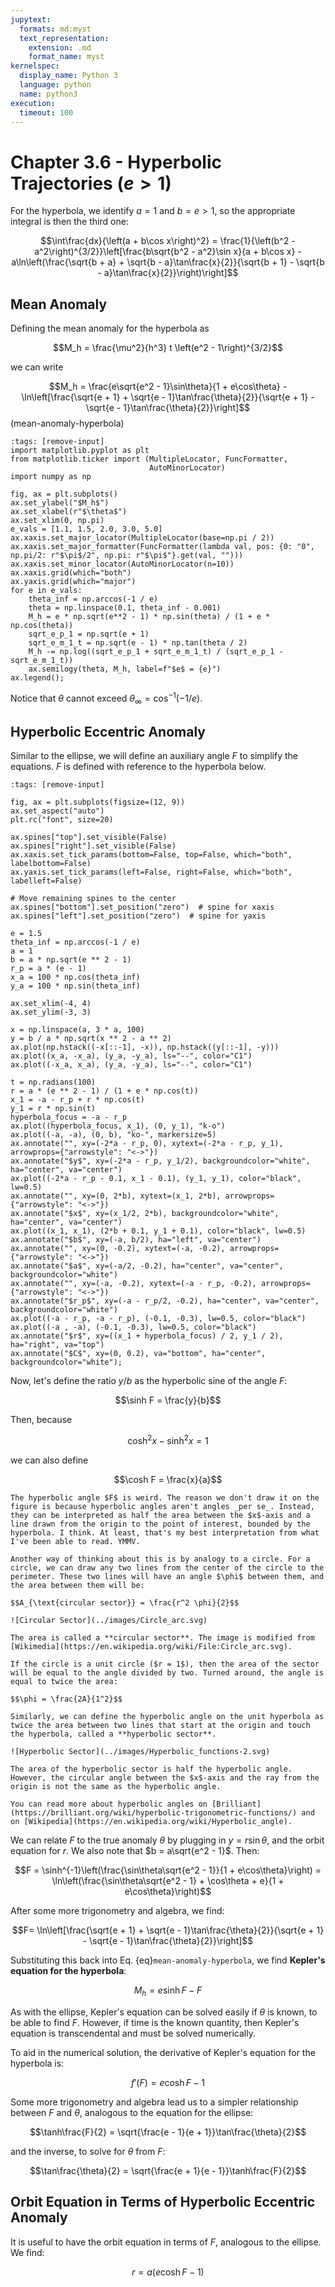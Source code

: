 ```yaml
---
jupytext:
  formats: md:myst
  text_representation:
    extension: .md
    format_name: myst
kernelspec:
  display_name: Python 3
  language: python
  name: python3
execution:
  timeout: 100
---
```

# Chapter 3.6 - Hyperbolic Trajectories ($e > 1$)

For the hyperbola, we identify $a = 1$ and $b = e > 1$, so the appropriate integral is then the third one:

$$\int\frac{dx}{\left(a + b\cos x\right)^2} = \frac{1}{\left(b^2 - a^2\right)^{3/2}}\left[\frac{b\sqrt{b^2 - a^2}\sin x}{a + b\cos x} - a\ln\left(\frac{\sqrt{b + a} + \sqrt{b - a}\tan\frac{x}{2}}{\sqrt{b + 1} - \sqrt{b - a}\tan\frac{x}{2}}\right)\right]$$

## Mean Anomaly

Defining the mean anomaly for the hyperbola as

$$M_h = \frac{\mu^2}{h^3} t \left(e^2 - 1\right)^{3/2}$$

we can write

$$M_h = \frac{e\sqrt{e^2 - 1}\sin\theta}{1 + e\cos\theta} - \ln\left[\frac{\sqrt{e + 1} + \sqrt{e - 1}\tan\frac{\theta}{2}}{\sqrt{e + 1} - \sqrt{e - 1}\tan\frac{\theta}{2}}\right]$$(mean-anomaly-hyperbola)

```{code-cell}
:tags: [remove-input]
import matplotlib.pyplot as plt
from matplotlib.ticker import (MultipleLocator, FuncFormatter,
                               AutoMinorLocator)
import numpy as np

fig, ax = plt.subplots()
ax.set_ylabel("$M_h$")
ax.set_xlabel(r"$\theta$")
ax.set_xlim(0, np.pi)
e_vals = [1.1, 1.5, 2.0, 3.0, 5.0]
ax.xaxis.set_major_locator(MultipleLocator(base=np.pi / 2))
ax.xaxis.set_major_formatter(FuncFormatter(lambda val, pos: {0: "0", np.pi/2: r"$\pi$/2", np.pi: r"$\pi$"}.get(val, "")))
ax.xaxis.set_minor_locator(AutoMinorLocator(n=10))
ax.xaxis.grid(which="both")
ax.yaxis.grid(which="major")
for e in e_vals:
    theta_inf = np.arccos(-1 / e)
    theta = np.linspace(0.1, theta_inf - 0.001)
    M_h = e * np.sqrt(e**2 - 1) * np.sin(theta) / (1 + e * np.cos(theta))
    sqrt_e_p_1 = np.sqrt(e + 1)
    sqrt_e_m_1_t = np.sqrt(e - 1) * np.tan(theta / 2)
    M_h -= np.log((sqrt_e_p_1 + sqrt_e_m_1_t) / (sqrt_e_p_1 - sqrt_e_m_1_t))
    ax.semilogy(theta, M_h, label=f"$e$ = {e}")
ax.legend();
```

Notice that $\theta$ cannot exceed $\theta_{\infty} = \cos^{-1}(-1 / e)$.

## Hyperbolic Eccentric Anomaly

Similar to the ellipse, we will define an auxiliary angle $F$ to simplify the equations. $F$ is defined with reference to the hyperbola below.

```{code-cell}
:tags: [remove-input]

fig, ax = plt.subplots(figsize=(12, 9))
ax.set_aspect("auto")
plt.rc("font", size=20)

ax.spines["top"].set_visible(False)
ax.spines["right"].set_visible(False)
ax.xaxis.set_tick_params(bottom=False, top=False, which="both", labelbottom=False)
ax.yaxis.set_tick_params(left=False, right=False, which="both", labelleft=False)

# Move remaining spines to the center
ax.spines["bottom"].set_position("zero")  # spine for xaxis
ax.spines["left"].set_position("zero")  # spine for yaxis

e = 1.5
theta_inf = np.arccos(-1 / e)
a = 1
b = a * np.sqrt(e ** 2 - 1)
r_p = a * (e - 1)
x_a = 100 * np.cos(theta_inf)
y_a = 100 * np.sin(theta_inf)

ax.set_xlim(-4, 4)
ax.set_ylim(-3, 3)

x = np.linspace(a, 3 * a, 100)
y = b / a * np.sqrt(x ** 2 - a ** 2)
ax.plot(np.hstack((-x[::-1], -x)), np.hstack((y[::-1], -y)))
ax.plot((x_a, -x_a), (y_a, -y_a), ls="--", color="C1")
ax.plot((-x_a, x_a), (y_a, -y_a), ls="--", color="C1")

t = np.radians(100)
r = a * (e ** 2 - 1) / (1 + e * np.cos(t))
x_1 = -a - r_p + r * np.cos(t)
y_1 = r * np.sin(t)
hyperbola_focus = -a - r_p
ax.plot((hyperbola_focus, x_1), (0, y_1), "k-o")
ax.plot((-a, -a), (0, b), "ko-", markersize=5)
ax.annotate("", xy=(-2*a - r_p, 0), xytext=(-2*a - r_p, y_1), arrowprops={"arrowstyle": "<->"})
ax.annotate("$y$", xy=(-2*a - r_p, y_1/2), backgroundcolor="white", ha="center", va="center")
ax.plot((-2*a - r_p - 0.1, x_1 - 0.1), (y_1, y_1), color="black", lw=0.5)
ax.annotate("", xy=(0, 2*b), xytext=(x_1, 2*b), arrowprops={"arrowstyle": "<->"})
ax.annotate("$x$", xy=(x_1/2, 2*b), backgroundcolor="white", ha="center", va="center")
ax.plot((x_1, x_1), (2*b + 0.1, y_1 + 0.1), color="black", lw=0.5)
ax.annotate("$b$", xy=(-a, b/2), ha="left", va="center")
ax.annotate("", xy=(0, -0.2), xytext=(-a, -0.2), arrowprops={"arrowstyle": "<->"})
ax.annotate("$a$", xy=(-a/2, -0.2), ha="center", va="center", backgroundcolor="white")
ax.annotate("", xy=(-a, -0.2), xytext=(-a - r_p, -0.2), arrowprops={"arrowstyle": "<->"})
ax.annotate("$r_p$", xy=(-a - r_p/2, -0.2), ha="center", va="center", backgroundcolor="white")
ax.plot((-a - r_p, -a - r_p), (-0.1, -0.3), lw=0.5, color="black")
ax.plot((-a , -a), (-0.1, -0.3), lw=0.5, color="black")
ax.annotate("$r$", xy=((x_1 + hyperbola_focus) / 2, y_1 / 2), ha="right", va="top")
ax.annotate("$C$", xy=(0, 0.2), va="bottom", ha="center", backgroundcolor="white");
```

Now, let's define the ratio $y/b$ as the hyperbolic sine of the angle $F$:

$$\sinh F = \frac{y}{b}$$

Then, because

$$\cosh^2 x - \sinh^2 x = 1$$

we can also define

$$\cosh F = \frac{x}{a}$$

```{note}
The hyperbolic angle $F$ is weird. The reason we don't draw it on the figure is because hyperbolic angles aren't angles _per se_. Instead, they can be interpreted as half the area between the $x$-axis and a line drawn from the origin to the point of interest, bounded by the hyperbola. I think. At least, that's my best interpretation from what I've been able to read. YMMV.

Another way of thinking about this is by analogy to a circle. For a circle, we can draw any two lines from the center of the circle to the perimeter. These two lines will have an angle $\phi$ between them, and the area between them will be:

$$A_{\text{circular sector}} = \frac{r^2 \phi}{2}$$

![Circular Sector](../images/Circle_arc.svg)

The area is called a **circular sector**. The image is modified from [Wikimedia](https://en.wikipedia.org/wiki/File:Circle_arc.svg).

If the circle is a unit circle ($r = 1$), then the area of the sector will be equal to the angle divided by two. Turned around, the angle is equal to twice the area:

$$\phi = \frac{2A}{1^2}$$

Similarly, we can define the hyperbolic angle on the unit hyperbola as twice the area between two lines that start at the origin and touch the hyperbola, called a **hyperbolic sector**.

![Hyperbolic Sector](../images/Hyperbolic_functions-2.svg)

The area of the hyperbolic sector is half the hyperbolic angle. However, the circular angle between the $x$-axis and the ray from the origin is not the same as the hyperbolic angle.

You can read more about hyperbolic angles on [Brilliant](https://brilliant.org/wiki/hyperbolic-trigonometric-functions/) and on [Wikipedia](https://en.wikipedia.org/wiki/Hyperbolic_angle).
```

We can relate $F$ to the true anomaly $\theta$ by plugging in $y = r\sin\theta$, and the orbit equation for $r$. We also note that $b = a\sqrt{e^2 - 1}$. Then:

$$F = \sinh^{-1}\left(\frac{\sin\theta\sqrt{e^2 - 1}}{1 + e\cos\theta}\right) = \ln\left(\frac{\sin\theta\sqrt{e^2 - 1} + \cos\theta + e}{1 + e\cos\theta}\right)$$

After some more trigonometry and algebra, we find:

$$F= \ln\left[\frac{\sqrt{e + 1} + \sqrt{e - 1}\tan\frac{\theta}{2}}{\sqrt{e + 1} - \sqrt{e - 1}\tan\frac{\theta}{2}}\right]$$

Substituting this back into Eq. {eq}`mean-anomaly-hyperbola`, we find **Kepler's equation for the hyperbola**:

$$M_h = e\sinh F - F$$

As with the ellipse, Kepler's equation can be solved easily if $\theta$ is known, to be able to find $F$. However, if time is the known quantity, then Kepler's equation is transcendental and must be solved numerically.

To aid in the numerical solution, the derivative of Kepler's equation for the hyperbola is:

$$f'(F) = e \cosh F - 1$$

Some more trigonometry and algebra lead us to a simpler relationship between $F$ and $\theta$, analogous to the equation for the ellipse:

$$\tanh\frac{F}{2} = \sqrt{\frac{e - 1}{e + 1}}\tan\frac{\theta}{2}$$

and the inverse, to solve for $\theta$ from $F$:

$$\tan\frac{\theta}{2} = \sqrt{\frac{e + 1}{e - 1}}\tanh\frac{F}{2}$$

## Orbit Equation in Terms of Hyperbolic Eccentric Anomaly

It is useful to have the orbit equation in terms of $F$, analogous to the ellipse. We find:

$$r = a\left(e\cosh F - 1\right)$$
